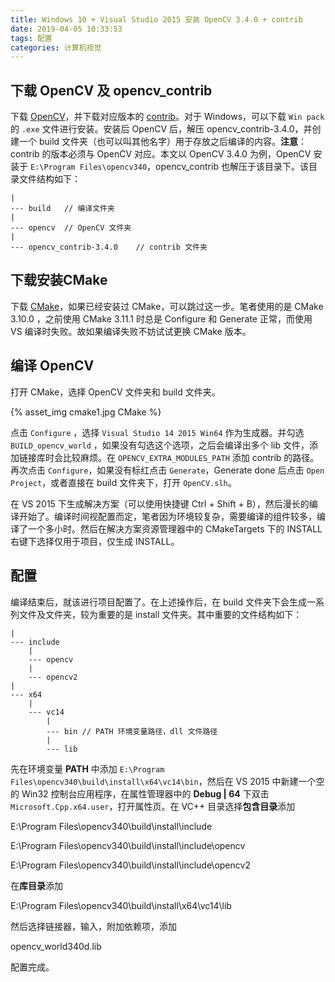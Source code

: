 ```yaml
---
title: Windows 10 + Visual Studio 2015 安装 OpenCV 3.4.0 + contrib
date: 2019-04-05 10:33:53
tags: 配置
categories: 计算机视觉
---
```


## 下载 OpenCV 及 opencv_contrib

下载 [OpenCV](https://opencv.org/releases.html)，并下载对应版本的 [contrib](<https://github.com/opencv/opencv_contrib/releases>)。对于 Windows，可以下载 `Win pack` 的 `.exe` 文件进行安装。安装后 OpenCV 后，解压 opencv_contrib-3.4.0，并创建一个 build 文件夹（也可以叫其他名字）用于存放之后编译的内容。**注意**： contrib 的版本必须与 OpenCV 对应。本文以 OpenCV 3.4.0 为例，OpenCV 安装于 `E:\Program Files\opencv340`，opencv_contrib 也解压于该目录下。该目录文件结构如下：
```
|
--- build	// 编译文件夹
|
--- opencv	// OpenCV 文件夹
|
--- opencv_contrib-3.4.0	// contrib 文件夹
```



## 下载安装CMake

下载 [CMake](<https://github.com/Kitware/CMake/releases>)，如果已经安装过 CMake，可以跳过这一步。笔者使用的是 CMake 3.10.0 ，之前使用 CMake 3.11.1 时总是 Configure 和 Generate 正常，而使用 VS 编译时失败。故如果编译失败不妨试试更换 CMake 版本。

## 编译 OpenCV

打开 CMake，选择 OpenCV 文件夹和 build 文件夹。

{% asset_img cmake1.jpg CMake %}

点击 `Configure` ，选择 `Visual Studio 14 2015 Win64` 作为生成器。并勾选 `BUILD_opencv_world` ，如果没有勾选这个选项，之后会编译出多个 lib 文件，添加链接库时会比较麻烦。在 `OPENCV_EXTRA_MODULES_PATH` 添加 contrib 的路径。再次点击 `Configure`，如果没有标红点击 `Generate`，Generate done 后点击 `Open Project`，或者直接在 build 文件夹下，打开 `OpenCV.slh`。

在 VS 2015 下生成解决方案（可以使用快捷键 Ctrl + Shift + B），然后漫长的编译开始了。编译时间视配置而定，笔者因为环境较复杂，需要编译的组件较多，编译了一个多小时。然后在解决方案资源管理器中的 CMakeTargets 下的 INSTALL 右键下选择仅用于项目，仅生成 INSTALL。

## 配置

编译结束后，就该进行项目配置了。在上述操作后，在 build 文件夹下会生成一系列文件及文件夹，较为重要的是 install 文件夹。其中重要的文件结构如下：

```
|
--- include
	|
	--- opencv
	|
	--- opencv2
|
--- x64
	|
	--- vc14
		|
		--- bin	// PATH 环境变量路径，dll 文件路径
		|
		--- lib
```

先在环境变量 **PATH** 中添加 `E:\Program Files\opencv340\build\install\x64\vc14\bin`，然后在 VS 2015 中新建一个空的 Win32 控制台应用程序，在属性管理器中的 **Debug | 64** 下双击 `Microsoft.Cpp.x64.user`，打开属性页。在 VC++ 目录选择**包含目录**添加

E:\Program Files\opencv340\build\install\include

E:\Program Files\opencv340\build\install\include\opencv

E:\Program Files\opencv340\build\install\include\opencv2

在**库目录**添加

E:\Program Files\opencv340\build\install\x64\vc14\lib

然后选择链接器，输入，附加依赖项，添加 

opencv_world340d.lib

配置完成。